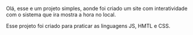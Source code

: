 Olá, esse e um projeto simples, aonde foi criado um site com interatividade com o sistema que ira mostra a hora no local.

Esse projeto foi criado para praticar as linguagens JS, HMTL e CSS.